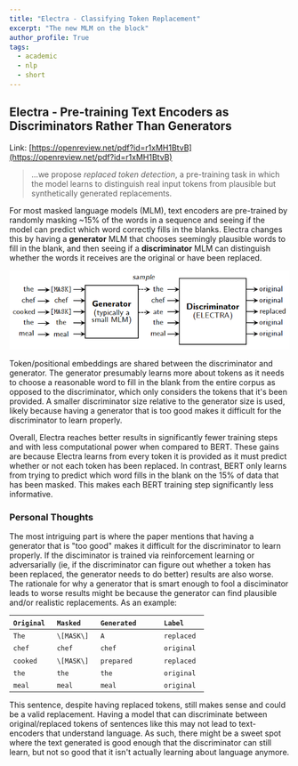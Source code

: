 ```yaml
---
title: "Electra - Classifying Token Replacement"
excerpt: "The new MLM on the block"
author_profile: True
tags:
  - academic
  - nlp
  - short
---
```


## Electra - Pre-training Text Encoders as Discriminators Rather Than Generators

Link: [https://openreview.net/pdf?id=r1xMH1BtvB](https://openreview.net/pdf?id=r1xMH1BtvB)

> ...we propose *replaced token detection*, a pre-training task in which the model learns to distinguish real input tokens from plausible but synthetically generated replacements.

For most masked language models (MLM), text encoders are pre-trained by randomly masking ~15% of the words in a sequence and seeing if the model can predict which word correctly fills in the blanks. Electra changes this by having a **generator** MLM that chooses seemingly plausible words to fill in the blank, and then seeing if a **discriminator** MLM can distinguish whether the words it receives are the original or have been replaced.

![Electra Model](../images/electra.png)

Token/positional embeddings are shared between the discriminator and generator. The generator presumably learns more about tokens as it needs to choose a reasonable word to fill in the blank from the entire corpus as opposed to the discriminator, which only considers the tokens that it's been provided. A smaller discriminator size relative to the generator size is used, likely because having a generator that is too good makes it difficult for the discriminator to learn properly.

Overall, Electra reaches better results in significantly fewer training steps and with less computational power when compared to BERT. These gains are because Electra learns from every token it is provided as it must predict whether or not each token has been replaced. In contrast, BERT only learns from trying to predict which word fills in the blank on the 15% of data that has been masked. This makes each BERT training step significantly less informative.

### Personal Thoughts

The most intriguing part is where the paper mentions that having a generator that is "too good" makes it difficult for the discriminator to learn properly. If the disciminator is trained via reinforcement learning or adversarially (ie, if the discriminator can figure out whether a token has been replaced, the generator needs to do better) results are also worse. The rationale for why a generator that is smart enough to fool a disciminator leads to worse results might be because the generator can find plausible and/or realistic replacements. As an example:

| `Original `| `Masked   `| `Generated     ` | `Label    `|
|------------|------------|------------------|------------|
| `The     ` | `\[MASK\] `| `A             ` | `replaced `|
| `chef    ` | `chef     `| `chef          ` | `original `|
| `cooked  ` | `\[MASK\] `| `prepared      ` | `replaced `|
| `the     ` | `the      `| `the           ` | `original `|
| `meal    ` | `meal     `| `meal          ` | `original `|

This sentence, despite having replaced tokens, still makes sense and could be a valid replacement. Having a model that can discriminate between original/replaced tokens of sentences like this may not lead to text-encoders that understand language. As such, there might be a sweet spot where the text generated is good enough that the discriminator can still learn, but not so good that it isn't actually learning about language anymore.

